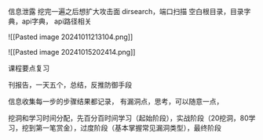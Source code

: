 信息泄露
挖完一遍之后想扩大攻击面
dirsearch，端口扫描
空白根目录，目录字典，api字典，
api路径相关

![[Pasted image 20241011213104.png]]

![[Pasted image 20241015202414.png]]



课程要点复习

刊报告，一天五个，总结，反推防御手段

信息收集每一步的步骤结果都记录，
有漏洞点，思考，可以随意一点，

挖洞和学习时间分配，先百分百时间学习（起始阶段），实战阶段（20挖洞，80学习，挖到第一笔赏金），过度阶段（基本掌握常见漏洞类型），最终阶段

